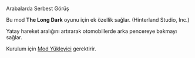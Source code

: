 Arabalarda Serbest Görüş


Bu mod **The Long Dark** oyunu için ek özellik sağlar. (Hinterland Studio, Inc.)


Yatay hareket aralığını artırarak otomobillerde arka pencereye bakmayı sağlar.


Kurulum için [Mod Yükleyici](https://github.com/zeobviouslyfakeacc/ModLoaderInstaller) gerektirir.
